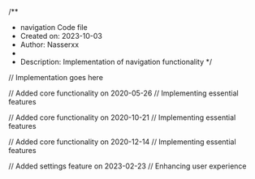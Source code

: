 /**
 * navigation Code file
 * Created on: 2023-10-03
 * Author: Nasserxx
 *
 * Description: Implementation of navigation functionality
 */
 
// Implementation goes here


// Added core functionality on 2020-05-26
// Implementing essential features

// Added core functionality on 2020-10-21
// Implementing essential features

// Added core functionality on 2020-12-14
// Implementing essential features

// Added settings feature on 2023-02-23
// Enhancing user experience
